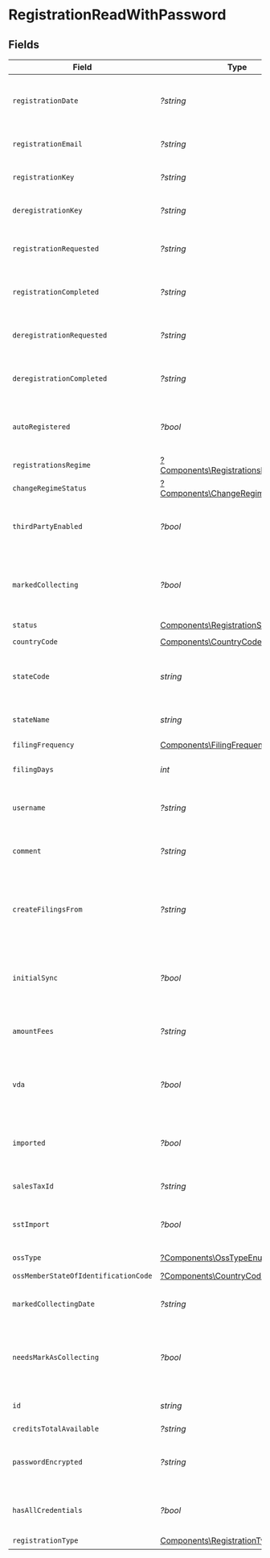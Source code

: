 # RegistrationReadWithPassword


## Fields

| Field                                                                                     | Type                                                                                      | Required                                                                                  | Description                                                                               |
| ----------------------------------------------------------------------------------------- | ----------------------------------------------------------------------------------------- | ----------------------------------------------------------------------------------------- | ----------------------------------------------------------------------------------------- |
| `registrationDate`                                                                        | *?string*                                                                                 | :heavy_minus_sign:                                                                        | The date when the registration was created. Format: YYYY-MM-DD.                           |
| `registrationEmail`                                                                       | *?string*                                                                                 | :heavy_minus_sign:                                                                        | Email address associated with the registration.                                           |
| `registrationKey`                                                                         | *?string*                                                                                 | :heavy_minus_sign:                                                                        | A unique key assigned to the registration.                                                |
| `deregistrationKey`                                                                       | *?string*                                                                                 | :heavy_minus_sign:                                                                        | A unique key assigned for deregistration.                                                 |
| `registrationRequested`                                                                   | *?string*                                                                                 | :heavy_minus_sign:                                                                        | Timestamp when the registration was requested.                                            |
| `registrationCompleted`                                                                   | *?string*                                                                                 | :heavy_minus_sign:                                                                        | Timestamp when the registration was completed.                                            |
| `deregistrationRequested`                                                                 | *?string*                                                                                 | :heavy_minus_sign:                                                                        | Timestamp when deregistration was requested.                                              |
| `deregistrationCompleted`                                                                 | *?string*                                                                                 | :heavy_minus_sign:                                                                        | Timestamp when the deregistration was completed.                                          |
| `autoRegistered`                                                                          | *?bool*                                                                                   | :heavy_minus_sign:                                                                        | Indicates whether the registration was completed automatically.                           |
| `registrationsRegime`                                                                     | [?Components\RegistrationsRegimeEnum](../../Models/Components/RegistrationsRegimeEnum.md) | :heavy_minus_sign:                                                                        | N/A                                                                                       |
| `changeRegimeStatus`                                                                      | [?Components\ChangeRegimeStatusEnum](../../Models/Components/ChangeRegimeStatusEnum.md)   | :heavy_minus_sign:                                                                        | N/A                                                                                       |
| `thirdPartyEnabled`                                                                       | *?bool*                                                                                   | :heavy_minus_sign:                                                                        | Indicates whether third-party access is enabled for this registration.                    |
| `markedCollecting`                                                                        | *?bool*                                                                                   | :heavy_minus_sign:                                                                        | Indicates whether the  registration is marked as collecting in shopify                    |
| `status`                                                                                  | [Components\RegistrationStatusEnum](../../Models/Components/RegistrationStatusEnum.md)    | :heavy_check_mark:                                                                        | N/A                                                                                       |
| `countryCode`                                                                             | [Components\CountryCodeEnum](../../Models/Components/CountryCodeEnum.md)                  | :heavy_check_mark:                                                                        | N/A                                                                                       |
| `stateCode`                                                                               | *string*                                                                                  | :heavy_check_mark:                                                                        | The state/province code where the registration applies.                                   |
| `stateName`                                                                               | *string*                                                                                  | :heavy_check_mark:                                                                        | The name of the state/province.                                                           |
| `filingFrequency`                                                                         | [Components\FilingFrequencyEnum](../../Models/Components/FilingFrequencyEnum.md)          | :heavy_check_mark:                                                                        | N/A                                                                                       |
| `filingDays`                                                                              | *int*                                                                                     | :heavy_check_mark:                                                                        | The number of days before the filing deadline.                                            |
| `username`                                                                                | *?string*                                                                                 | :heavy_minus_sign:                                                                        | Username for accessing tax registration details.                                          |
| `comment`                                                                                 | *?string*                                                                                 | :heavy_minus_sign:                                                                        | Additional comments related to the registration.                                          |
| `createFilingsFrom`                                                                       | *?string*                                                                                 | :heavy_minus_sign:                                                                        | The date from which filings should be created.<br/>        should start (YYYY-MM-DD).     |
| `initialSync`                                                                             | *?bool*                                                                                   | :heavy_minus_sign:                                                                        | Indicates whether an initial synchronization should be performed.                         |
| `amountFees`                                                                              | *?string*                                                                                 | :heavy_minus_sign:                                                                        | The amount of fees associated with the registration.                                      |
| `vda`                                                                                     | *?bool*                                                                                   | :heavy_minus_sign:                                                                        | Indicates whether a Voluntary Disclosure Agreement (VDA) applies.                         |
| `imported`                                                                                | *?bool*                                                                                   | :heavy_minus_sign:                                                                        | Whether the registration was imported from another system.                                |
| `salesTaxId`                                                                              | *?string*                                                                                 | :heavy_minus_sign:                                                                        | The sales tax ID associated with the registration.                                        |
| `sstImport`                                                                               | *?bool*                                                                                   | :heavy_minus_sign:                                                                        | Indicates whether the registration is an SST Import.                                      |
| `ossType`                                                                                 | [?Components\OssTypeEnum](../../Models/Components/OssTypeEnum.md)                         | :heavy_minus_sign:                                                                        | Type of OSS registration.                                                                 |
| `ossMemberStateOfIdentificationCode`                                                      | [?Components\CountryCodeEnum](../../Models/Components/CountryCodeEnum.md)                 | :heavy_minus_sign:                                                                        | N/A                                                                                       |
| `markedCollectingDate`                                                                    | *?string*                                                                                 | :heavy_minus_sign:                                                                        | The date when the registration was marked as collecting.                                  |
| `needsMarkAsCollecting`                                                                   | *?bool*                                                                                   | :heavy_minus_sign:                                                                        | Indicates whether the registration needs to be marked as collecting.                      |
| `id`                                                                                      | *string*                                                                                  | :heavy_check_mark:                                                                        | The unique identifier for the registration.                                               |
| `creditsTotalAvailable`                                                                   | *?string*                                                                                 | :heavy_minus_sign:                                                                        | N/A                                                                                       |
| `passwordEncrypted`                                                                       | *?string*                                                                                 | :heavy_minus_sign:                                                                        | Encrypted password for accessing the registration,<br/>        if applicable.             |
| `hasAllCredentials`                                                                       | *?bool*                                                                                   | :heavy_minus_sign:                                                                        | Indicates if all required credentials are present.                                        |
| `registrationType`                                                                        | [Components\RegistrationTypeEnum](../../Models/Components/RegistrationTypeEnum.md)        | :heavy_check_mark:                                                                        | N/A                                                                                       |